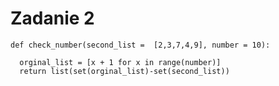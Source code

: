 # Zadanie 2
    def check_number(second_list =  [2,3,7,4,9], number = 10):
      
      orginal_list = [x + 1 for x in range(number)]
      return list(set(orginal_list)-set(second_list))
